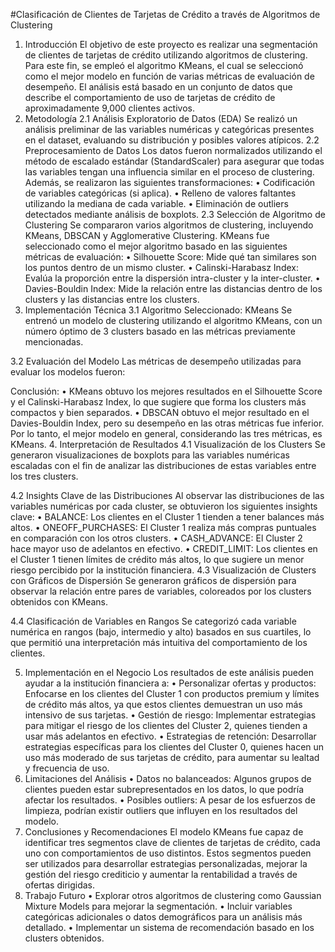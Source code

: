 #Clasificación de Clientes de Tarjetas de Crédito a través de Algoritmos de Clustering
1. Introducción
El objetivo de este proyecto es realizar una segmentación de clientes de tarjetas de crédito utilizando algoritmos de clustering. Para este fin, se empleó el algoritmo KMeans, el cual se seleccionó como el mejor modelo en función de varias métricas de evaluación de desempeño. El análisis está basado en un conjunto de datos que describe el comportamiento de uso de tarjetas de crédito de aproximadamente 9,000 clientes activos.
2. Metodología
2.1 Análisis Exploratorio de Datos (EDA)
Se realizó un análisis preliminar de las variables numéricas y categóricas presentes en el dataset, evaluando su distribución y posibles valores atípicos.
2.2 Preprocesamiento de Datos
Los datos fueron normalizados utilizando el método de escalado estándar (StandardScaler) para asegurar que todas las variables tengan una influencia similar en el proceso de clustering. Además, se realizaron las siguientes transformaciones:
•	Codificación de variables categóricas (si aplica).
•	Relleno de valores faltantes utilizando la mediana de cada variable.
•	Eliminación de outliers detectados mediante análisis de boxplots.
2.3 Selección de Algoritmo de Clustering
Se compararon varios algoritmos de clustering, incluyendo KMeans, DBSCAN y Agglomerative Clustering. KMeans fue seleccionado como el mejor algoritmo basado en las siguientes métricas de evaluación:
•	Silhouette Score: Mide qué tan similares son los puntos dentro de un mismo cluster.
•	Calinski-Harabasz Index: Evalúa la proporción entre la dispersión intra-cluster y la inter-cluster.
•	Davies-Bouldin Index: Mide la relación entre las distancias dentro de los clusters y las distancias entre los clusters.
3. Implementación Técnica
3.1 Algoritmo Seleccionado: KMeans
Se entrenó un modelo de clustering utilizando el algoritmo KMeans, con un número óptimo de 3 clusters basado en las métricas previamente mencionadas.
 

3.2 Evaluación del Modelo
Las métricas de desempeño utilizadas para evaluar los modelos fueron:
 
Conclusión:
•	KMeans obtuvo los mejores resultados en el Silhouette Score y el Calinski-Harabasz Index, lo que sugiere que forma los clusters más compactos y bien separados.
•	DBSCAN obtuvo el mejor resultado en el Davies-Bouldin Index, pero su desempeño en las otras métricas fue inferior.
Por lo tanto, el mejor modelo en general, considerando las tres métricas, es KMeans.
4. Interpretación de Resultados
4.1 Visualización de los Clusters
Se generaron visualizaciones de boxplots para las variables numéricas escaladas con el fin de analizar las distribuciones de estas variables entre los tres clusters.
 
4.2 Insights Clave de las Distribuciones
Al observar las distribuciones de las variables numéricas por cada cluster, se obtuvieron los siguientes insights clave:
•	BALANCE: Los clientes en el Cluster 1 tienden a tener balances más altos.
•	ONEOFF_PURCHASES: El Cluster 1 realiza más compras puntuales en comparación con los otros clusters.
•	CASH_ADVANCE: El Cluster 2 hace mayor uso de adelantos en efectivo.
•	CREDIT_LIMIT: Los clientes en el Cluster 1 tienen límites de crédito más altos, lo que sugiere un menor riesgo percibido por la institución financiera.
4.3 Visualización de Clusters con Gráficos de Dispersión
Se generaron gráficos de dispersión para observar la relación entre pares de variables, coloreados por los clusters obtenidos con KMeans.
 
4.4 Clasificación de Variables en Rangos
Se categorizó cada variable numérica en rangos (bajo, intermedio y alto) basados en sus cuartiles, lo que permitió una interpretación más intuitiva del comportamiento de los clientes.
  
5. Implementación en el Negocio
Los resultados de este análisis pueden ayudar a la institución financiera a:
•	Personalizar ofertas y productos: Enfocarse en los clientes del Cluster 1 con productos premium y límites de crédito más altos, ya que estos clientes demuestran un uso más intensivo de sus tarjetas.
•	Gestión de riesgo: Implementar estrategias para mitigar el riesgo de los clientes del Cluster 2, quienes tienden a usar más adelantos en efectivo.
•	Estrategias de retención: Desarrollar estrategias específicas para los clientes del Cluster 0, quienes hacen un uso más moderado de sus tarjetas de crédito, para aumentar su lealtad y frecuencia de uso.
6. Limitaciones del Análisis
•	Datos no balanceados: Algunos grupos de clientes pueden estar subrepresentados en los datos, lo que podría afectar los resultados.
•	Posibles outliers: A pesar de los esfuerzos de limpieza, podrían existir outliers que influyen en los resultados del modelo.
7. Conclusiones y Recomendaciones
El modelo KMeans fue capaz de identificar tres segmentos clave de clientes de tarjetas de crédito, cada uno con comportamientos de uso distintos. Estos segmentos pueden ser utilizados para desarrollar estrategias personalizadas, mejorar la gestión del riesgo crediticio y aumentar la rentabilidad a través de ofertas dirigidas.
8. Trabajo Futuro
•	Explorar otros algoritmos de clustering como Gaussian Mixture Models para mejorar la segmentación.
•	Incluir variables categóricas adicionales o datos demográficos para un análisis más detallado.
•	Implementar un sistema de recomendación basado en los clusters obtenidos.
